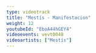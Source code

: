 ```yaml
---
type: videotrack
title: "Mestís - Manifestacion"
weight: 12
youtubeId: "EboA44hGEY4"
videoevents: vevt0048
videoartists: ["Mestís"]
---
```

